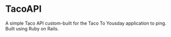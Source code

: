 # TacoAPI

A simple Taco API custom-built for the Taco To Yousday application to ping. Built using Ruby on Rails.
